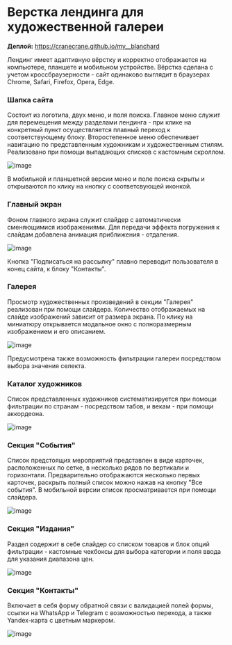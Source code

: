 # Верстка лендинга для художественной галереи
**Деплой:** https://cranecrane.github.io/my__blanchard

Лендинг имеет адаптивную вёрстку и корректно отображается на компьютере, планшете и мобильном устройстве. Вёрстка сделана с учетом кроссбраузерности - сайт одинаково выглядит в браузерах Chrome, Safari, Firefox, Opera, Edge.

### Шапка сайта
Состоит из логотипа, двух меню, и поля поиска. 
Главное меню служит для перемещения между разделами лендинга - при клике на конкретный пункт осуществляется плавный переход к соответствующему блоку. 
Второстепенное меню обеспечивает навигацию по представленным художникам и художественным стилям. Реализовано при помощи выпадающих списков с кастомным скроллом.

![image](https://github.com/cranecrane/my__blanchard/raw/master/gifs/header.gif)

В мобильной и планшетной версии меню и поле поиска скрыты и открываются по клику на кнопку с соответсвующей иконкой. 

### Главный экран
Фоном главного экрана служит слайдер с автоматически сменяющимися изображениями. Для передачи эффекта погружения к слайдам добавлена анимация приближения - отдаления.

![image](https://github.com/cranecrane/my__blanchard/raw/master/gifs/hero.gif)

Кнопка "Подписаться на рассылку" плавно переводит пользователя в конец сайта, к блоку "Контакты".

### Галерея
Просмотр художественных произведений в секции "Галерея" реализован при помощи слайдера. Количество отображаемых на слайде изображений зависит от размера экрана. По клику на миниатюру открывается модальное окно с полноразмерным изображением и его описанием.

![image](https://github.com/cranecrane/my__blanchard/raw/master/gifs/gallery.gif)

Предусмотрена также возможность фильтрации галереи посредством выбора значения селекта.

### Каталог художников
Список представленных художников систематизируется при помощи фильтрации по странам - посредством табов, и векам - при помощи аккордеона.

![image](https://github.com/cranecrane/my__blanchard/raw/master/gifs/catalog.gif)

### Секция "События"
Список предстоящих мероприятий представлен в виде карточек, расположенных по сетке, в несколько рядов по вертикали и горизонтали. Предварительно отображаются несколько первых карточек, раскрыть полный список можно нажав на кнопку "Все события". В мобильной версии список просматривается при помощи слайдера.

![image](https://github.com/cranecrane/my__blanchard/raw/master/gifs/events.gif)

### Секция "Издания"
Раздел содержит в себе слайдер со списком товаров и блок опций фильтрации - кастомные чекбоксы для выбора категории и поля ввода для указания диапазона цен.  

![image](https://github.com/cranecrane/my__blanchard/raw/master/gifs/publications.gif)

### Секция "Контакты"
Включает в себя форму обратной связи с валидацией полей формы, ссылки на WhatsApp и Telegram с возможностью перехода, а также Yandex-карта с цветным маркером.

![image](https://github.com/cranecrane/my__blanchard/raw/master/gifs/contacts.gif)
